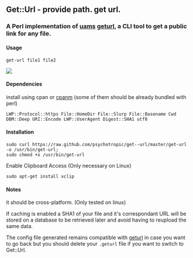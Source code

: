 ## Get::Url - provide path. get url.
### A Perl implementation of [uams](https://github.com/uams) [geturl](https://github.com/uams/geturl), a CLI tool to get a public link for any file. 

#### Usage
    get-url file1 file2

<img src="https://raw.github.com/psychotropic/get--url/master/upload.png">


#### Dependencies
install using cpan or [cpanm](https://github.com/miyagawa/cpanminus/) (some of them should be already bundled with perl)

    LWP::Protocol::https File::HomeDir File::Slurp File::Basename Cwd DBM::Deep URI::Encode LWP::UserAgent Digest::SHA1 utf8
#### Installation

    sudo curl https://raw.github.com/psychotropic/get--url/master/get-url -o /usr/bin/get-url;
    sudo chmod +x /usr/bin/get-url

Enable Clipboard Access (Only necessary on Linux)

    sudo apt-get install xclip

#### Notes
it should be cross-platform. (Only tested on linux)

If caching is enabled a SHA1 of your file and it's correspondant URL will be stored on a database to be retrieved later and avoid having to reupload the same data.

The config file generated remains compatible with [geturl](https://github.com/uams/geturl) in case you want to go back but you should delete your `.geturl` file if you want to switch to Get::Url.